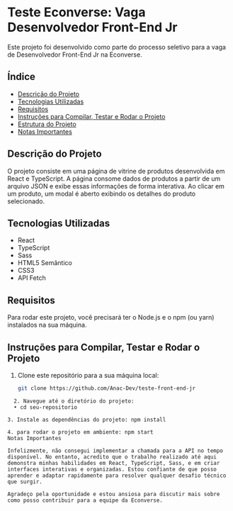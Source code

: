 

# Teste Econverse: Vaga Desenvolvedor Front-End Jr

Este projeto foi desenvolvido como parte do processo seletivo para a vaga de Desenvolvedor Front-End Jr na Econverse.

## Índice

- [Descrição do Projeto](#descrição-do-projeto)
- [Tecnologias Utilizadas](#tecnologias-utilizadas)
- [Requisitos](#requisitos)
- [Instruções para Compilar, Testar e Rodar o Projeto](#instruções-para-compilar-testar-e-rodar-o-projeto)
- [Estrutura do Projeto](#estrutura-do-projeto)
- [Notas Importantes](#notas-importantes)

## Descrição do Projeto

O projeto consiste em uma página de vitrine de produtos desenvolvida em React e TypeScript. A página consome dados de produtos a partir de um arquivo JSON e exibe essas informações de forma interativa. Ao clicar em um produto, um modal é aberto exibindo os detalhes do produto selecionado.

## Tecnologias Utilizadas

- React
- TypeScript
- Sass
- HTML5 Semântico
- CSS3
- API Fetch

## Requisitos

Para rodar este projeto, você precisará ter o Node.js e o npm (ou yarn) instalados na sua máquina.

## Instruções para Compilar, Testar e Rodar o Projeto

1. Clone este repositório para a sua máquina local:

   ```sh
   git clone https://github.com/Anac-Dev/teste-front-end-jr

 ```
   2. Navegue até o diretório do projeto:
   • cd seu-repositorio

3. Instale as dependências do projeto: npm install

4. ⁠para rodar o projeto em ambiente: npm start
Notas Importantes

Infelizmente, não consegui implementar a chamada para a API no tempo disponível. No entanto, acredito que o trabalho realizado até aqui demonstra minhas habilidades em React, TypeScript, Sass, e em criar interfaces interativas e organizadas. Estou confiante de que posso aprender e adaptar rapidamente para resolver qualquer desafio técnico que surgir.

Agradeço pela oportunidade e estou ansiosa para discutir mais sobre como posso contribuir para a equipe da Econverse.